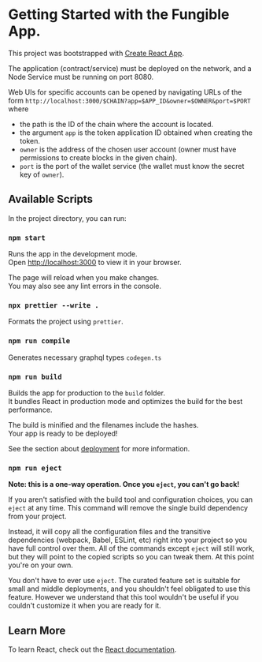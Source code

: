 # Getting Started with the Fungible App.

This project was bootstrapped with [Create React App](https://github.com/facebook/create-react-app).

The application (contract/service) must be deployed on the network, and a Node Service must be running
on port 8080.

Web UIs for specific accounts can be opened by navigating URLs of the form
`http://localhost:3000/$CHAIN?app=$APP_ID&owner=$OWNER&port=$PORT` where
- the path is the ID of the chain where the account is located.
- the argument `app` is the token application ID obtained when creating the token.
- `owner` is the address of the chosen user account (owner must have permissions to create blocks in the given chain).
- `port` is the port of the wallet service (the wallet must know the secret key of `owner`).

## Available Scripts

In the project directory, you can run:

### `npm start`

Runs the app in the development mode.\
Open [http://localhost:3000](http://localhost:3000) to view it in your browser.

The page will reload when you make changes.\
You may also see any lint errors in the console.

### `npx prettier --write .`

Formats the project using `prettier`.

### `npm run compile`

Generates necessary graphql types `codegen.ts`

### `npm run build`

Builds the app for production to the `build` folder.\
It bundles React in production mode and optimizes the build for the best performance.

The build is minified and the filenames include the hashes.\
Your app is ready to be deployed!

See the section about [deployment](https://facebook.github.io/create-react-app/docs/deployment) for more information.

### `npm run eject`

**Note: this is a one-way operation. Once you `eject`, you can't go back!**

If you aren't satisfied with the build tool and configuration choices, you can `eject` at any time. This command will remove the single build dependency from your project.

Instead, it will copy all the configuration files and the transitive dependencies (webpack, Babel, ESLint, etc) right into your project so you have full control over them. All of the commands except `eject` will still work, but they will point to the copied scripts so you can tweak them. At this point you're on your own.

You don't have to ever use `eject`. The curated feature set is suitable for small and middle deployments, and you shouldn't feel obligated to use this feature. However we understand that this tool wouldn't be useful if you couldn't customize it when you are ready for it.

## Learn More

To learn React, check out the [React documentation](https://reactjs.org/).
